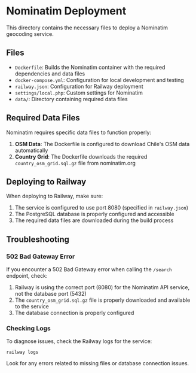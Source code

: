 # Nominatim Deployment

This directory contains the necessary files to deploy a Nominatim geocoding service.

## Files

- `Dockerfile`: Builds the Nominatim container with the required dependencies and data files
- `docker-compose.yml`: Configuration for local development and testing
- `railway.json`: Configuration for Railway deployment
- `settings/local.php`: Custom settings for Nominatim
- `data/`: Directory containing required data files

## Required Data Files

Nominatim requires specific data files to function properly:

1. **OSM Data**: The Dockerfile is configured to download Chile's OSM data automatically
2. **Country Grid**: The Dockerfile downloads the required `country_osm_grid.sql.gz` file from nominatim.org

## Deploying to Railway

When deploying to Railway, make sure:

1. The service is configured to use port 8080 (specified in `railway.json`)
2. The PostgreSQL database is properly configured and accessible
3. The required data files are downloaded during the build process

## Troubleshooting

### 502 Bad Gateway Error

If you encounter a 502 Bad Gateway error when calling the `/search` endpoint, check:

1. Railway is using the correct port (8080) for the Nominatim API service, not the database port (5432)
2. The `country_osm_grid.sql.gz` file is properly downloaded and available to the service
3. The database connection is properly configured

### Checking Logs

To diagnose issues, check the Railway logs for the service:

```
railway logs
```

Look for any errors related to missing files or database connection issues.
